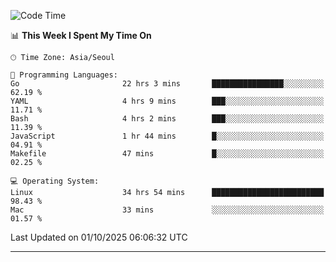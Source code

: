 <!---
[![JS's LinkedIn](https://img.shields.io/badge/LinkedIn-blue?style=for-the-badge&logo=linkedin)](https://www.linkedin.com/in/jaeseung-lee-5a2a32139/) 
[![JS's Notion](https://img.shields.io/badge/Notion-black?style=for-the-badge&logo=notion)](https://bit.ly/ljswiki1) <br><br>
-->
<!-- ![JS's GitHub stats](https://github-readme-stats-lemon-five.vercel.app/api?username=tkxkd0159&hide=contribs,prs,stars,issues&show_icons=true&theme=react&include_all_commits=true)   -->
<!-- ![Top Langs](https://github-readme-stats-lemon-five.vercel.app/api/top-langs/?username=tkxkd0159&layout=compact&hide=jupyter%20notebook,scss,html,css&langs_count=10)  -->


<!--START_SECTION:waka-->
![Code Time](http://img.shields.io/badge/Code%20Time-4%2C448%20hrs%2020%20mins-blue)

📊 **This Week I Spent My Time On** 

```text
🕑︎ Time Zone: Asia/Seoul

💬 Programming Languages: 
Go                       22 hrs 3 mins       ████████████████░░░░░░░░░   62.19 % 
YAML                     4 hrs 9 mins        ███░░░░░░░░░░░░░░░░░░░░░░   11.71 % 
Bash                     4 hrs 2 mins        ███░░░░░░░░░░░░░░░░░░░░░░   11.39 % 
JavaScript               1 hr 44 mins        █░░░░░░░░░░░░░░░░░░░░░░░░   04.91 % 
Makefile                 47 mins             █░░░░░░░░░░░░░░░░░░░░░░░░   02.25 % 

💻 Operating System: 
Linux                    34 hrs 54 mins      █████████████████████████   98.43 % 
Mac                      33 mins             ░░░░░░░░░░░░░░░░░░░░░░░░░   01.57 % 
```


 Last Updated on 01/10/2025 06:06:32 UTC
<!--END_SECTION:waka-->

---
<!---
<a href="https://github.com/tkxkd0159/books">
  <img align="center" src="https://github-readme-stats-lemon-five.vercel.app/api/pin/?username=tkxkd0159&repo=books&theme=react" />
</a>
-->

<!---
- 🔭 I’m currently working on ...
- 🌱 I’m currently learning blockchain and distributed network
- 👯 I’m looking to collaborate on ...
- 🤔 I’m looking for help with ...
- 💬 Ask me about ...
- 📫 How to reach me: ...
- 😄 Pronouns: ...
- ⚡ Fun fact: ...
-->
